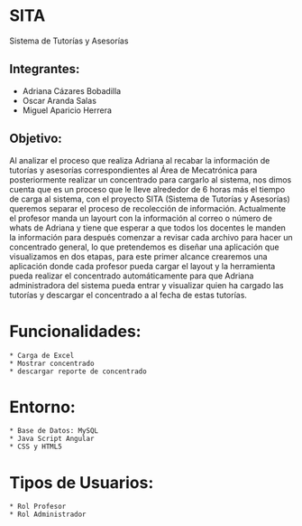 # SITA
Sistema de Tutorías y Asesorías


## Integrantes:
- Adriana Cázares Bobadilla
- Oscar Aranda Salas
- Miguel Aparicio Herrera

 
## Objetivo:
	
Al analizar el proceso que realiza Adriana al recabar la información de tutorías y asesorías correspondientes al Área de Mecatrónica para posteriormente realizar un concentrado para cargarlo al sistema, nos dimos cuenta que es un proceso que le lleve alrededor de 6 horas más el tiempo de carga al sistema, con el proyecto SITA (Sistema de Tutorías y Asesorías) queremos separar el proceso de recolección de información. 
Actualmente el profesor manda un layourt con la información al correo o número de whats de Adriana y tiene que esperar a que todos los docentes le manden la información para después comenzar a revisar cada archivo para hacer un concentrado general, lo que pretendemos es diseñar una aplicación que visualizamos en dos etapas, para este primer alcance crearemos una aplicación donde cada profesor pueda cargar el layout y la herramienta pueda realizar el concentrado automáticamente para que Adriana administradora del sistema pueda entrar y visualizar quien ha cargado las tutorías y descargar el concentrado a al fecha de estas tutorías.

# Funcionalidades:
	* Carga de Excel
	* Mostrar concentrado
	* descargar reporte de concentrado
# Entorno:
	* Base de Datos: MySQL
	* Java Script Angular
	* CSS y HTML5
# Tipos de Usuarios:
	* Rol Profesor
	* Rol Administrador
